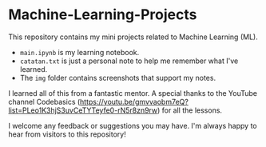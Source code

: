 # Machine-Learning-Projects
This repository contains my mini projects related to Machine Learning (ML).

- `main.ipynb` is my learning notebook.
- `catatan.txt` is just a personal note to help me remember what I've learned.
- The `img` folder contains screenshots that support my notes.

I learned all of this from a fantastic mentor. A special thanks to the YouTube channel Codebasics (https://youtu.be/gmvvaobm7eQ?list=PLeo1K3hjS3uvCeTYTeyfe0-rN5r8zn9rw) for all the lessons.

I welcome any feedback or suggestions you may have. I'm always happy to hear from visitors to this repository!
